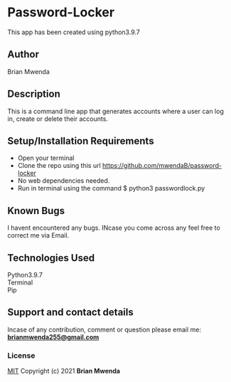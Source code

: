 # Password-Locker
This app has been created using python3.9.7
## Author
Brian Mwenda

## Description
This is a command line app that generates accounts where a user can log in, create or delete their accounts.

## Setup/Installation Requirements
* Open your terminal
* Clone the repo using this url https://github.com/mwendaB/password-locker
* No web dependencies needed.
* Run in terminal using the command $ python3 passwordlock.py


## Known Bugs
I havent encountered any bugs.
INcase you come across any feel free to correct me via Email.

## Technologies Used
Python3.9.7<br>
Terminal<br>
Pip

## Support and contact details
Incase of any contribution, comment or question please email me:<br>
**brianmwenda255@gmail.com**

### License
[MIT](License)
Copyright (c) 2021 **Brian Mwenda**